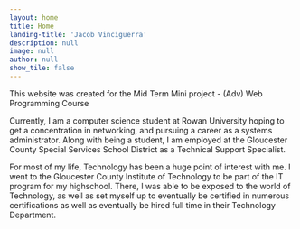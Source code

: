 ```yaml
---
layout: home
title: Home
landing-title: 'Jacob Vinciguerra'
description: null
image: null
author: null
show_tile: false
---
```

This website was created for the Mid Term Mini project - (Adv) Web Programming Course

Currently, I am a computer science student at Rowan University hoping to get a concentration in networking, and pursuing a career as a systems administrator. Along with being a student, I am employed at the Gloucester County Special Services School District as a Technical Support Specialist. 

For most of my life, Technology has been a huge point of interest with me. I went to the Gloucester County Institute of Technology to be part of the IT program for my highschool. There, I was able to be exposed to the world of Technology, as well as set myself up to eventually be certified in numerous certifications as well as eventually be hired full time in their Technology Department.